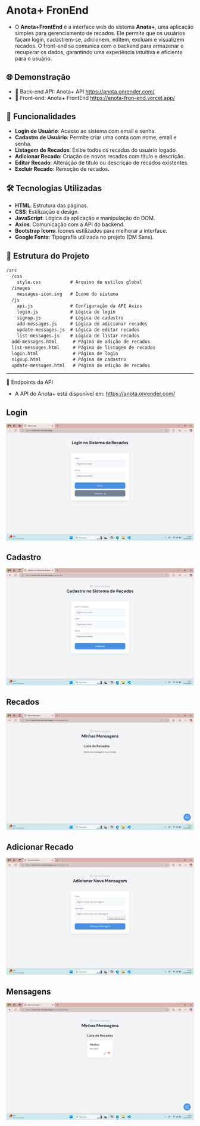 # Anota+ FronEnd

- O **Anota+FrontEnd** é a interface web do sistema **Anota+**, uma aplicação simples para gerenciamento de recados. Ele permite que os usuários façam login, cadastrem-se, adicionem, editem, excluam e visualizem recados. O front-end se comunica com o backend para armazenar e recuperar os dados, garantindo uma experiência intuitiva e eficiente para o usuário.

## 🌐 Demonstração
- 🔗 Back-end API: Anota+ API https://anota.onrender.com/
- 🔗 Front-end: Anota+ FrontEnd https://anota-fron-end.vercel.app/

## 🚀 Funcionalidades

- **Login de Usuário**: Acesso ao sistema com email e senha.
- **Cadastro de Usuário**: Permite criar uma conta com nome, email e senha.
- **Listagem de Recados**: Exibe todos os recados do usuário logado.
- **Adicionar Recado**: Criação de novos recados com título e descrição.
- **Editar Recado**: Alteração de título ou descrição de recados existentes.
- **Excluir Recado**: Remoção de recados.

## 🛠️ Tecnologias Utilizadas

- **HTML**: Estrutura das páginas.
- **CSS**: Estilização e design.
- **JavaScript**: Lógica da aplicação e manipulação do DOM.
- **Axios**: Comunicação com a API do backend.
- **Bootstrap Icons**: Ícones estilizados para melhorar a interface.
- **Google Fonts**: Tipografia utilizada no projeto (DM Sans).

## 📂 Estrutura do Projeto

```plaintext
/src
  /css
    style.css           # Arquivo de estilos global
  /images
    messages-icon.svg   # Ícone do sistema
  /js
    api.js              # Configuração da API Axios
    login.js            # Lógica de login
    signup.js           # Lógica de cadastro
    add-messages.js     # Lógica de adicionar recados
    update-messages.js  # Lógica de editar recados
    list-messages.js    # Lógica de listar recados
  add-messages.html      # Página de adição de recados
  list-messages.html     # Página de listagem de recados
  login.html             # Página de login
  signup.html            # Página de cadastro
  update-messages.html   # Página de edição de recados
```
---
  📡 Endpoints da API

- A API do Anota+ está disponível em: https://anota.onrender.com/


## Login 
![Login](src/images/login.png)

## Cadastro 
![Cadastro](src/images/cadastro.png)

## Recados
![Recados](src/images/recados.png)

## Adicionar Recado
![Adicionar Recado](src/images/addRecados.png)

## Mensagens
![Mensagens](src/images/mensagemAdd.png)
